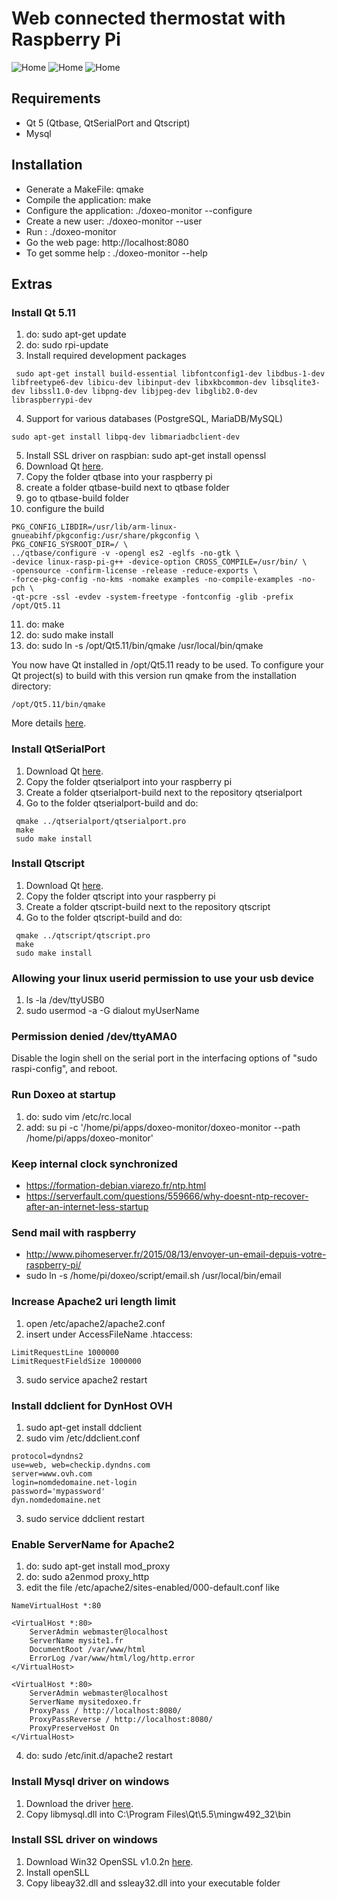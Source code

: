 # Web connected thermostat with Raspberry Pi

![Home](/pictures/web_presentation.png)
![Home](/pictures/android_presentation2.png)
![Home](/pictures/android_presentation.png)

## Requirements

* Qt 5 (Qtbase, QtSerialPort and Qtscript)
* Mysql

## Installation

* Generate a MakeFile: qmake
* Compile the application: make
* Configure the application: ./doxeo-monitor --configure
* Create a new user: ./doxeo-monitor --user
* Run : ./doxeo-monitor
* Go the web page: http://localhost:8080
* To get somme help : ./doxeo-monitor --help

## Extras

### Install Qt 5.11
 1. do: sudo apt-get update
 2. do: sudo rpi-update
 3. Install required development packages
```
 sudo apt-get install build-essential libfontconfig1-dev libdbus-1-dev libfreetype6-dev libicu-dev libinput-dev libxkbcommon-dev libsqlite3-dev libssl1.0-dev libpng-dev libjpeg-dev libglib2.0-dev libraspberrypi-dev
```
 4. Support for various databases (PostgreSQL, MariaDB/MySQL)
```
sudo apt-get install libpq-dev libmariadbclient-dev
```
 5. Install SSL driver on raspbian: sudo apt-get install openssl
 6. Download Qt [here](http://download.qt.io/archive/qt/5.11/5.11.2/single/qt-everywhere-src-5.11.2.tar.xz).
 7. Copy the folder qtbase into your raspberry pi
 8. create a folder qtbase-build next to qtbase folder
 9. go to qtbase-build folder
 10. configure the build
```
PKG_CONFIG_LIBDIR=/usr/lib/arm-linux-gnueabihf/pkgconfig:/usr/share/pkgconfig \
PKG_CONFIG_SYSROOT_DIR=/ \
../qtbase/configure -v -opengl es2 -eglfs -no-gtk \
-device linux-rasp-pi-g++ -device-option CROSS_COMPILE=/usr/bin/ \
-opensource -confirm-license -release -reduce-exports \
-force-pkg-config -no-kms -nomake examples -no-compile-examples -no-pch \
-qt-pcre -ssl -evdev -system-freetype -fontconfig -glib -prefix /opt/Qt5.11
```
 11. do: make
 12. do: sudo make install
 13. do: sudo ln -s /opt/Qt5.11/bin/qmake /usr/local/bin/qmake

You now have Qt installed in /opt/Qt5.11 ready to be used. To configure your Qt project(s) to build with this version run qmake from the installation directory:
```
/opt/Qt5.11/bin/qmake
```
More details [here](http://www.tal.org/tutorials/building-qt-510-raspberry-pi-debian-stretch).
 
### Install QtSerialPort

 1. Download Qt [here](http://download.qt.io/archive/qt/5.5/5.5.1/single/qt-everywhere-opensource-src-5.5.1.tar.xz).
 2. Copy the folder qtserialport into your raspberry pi
 3. Create a folder qtserialport-build next to the repository qtserialport
 4. Go to the folder qtserialport-build and do:
```
 qmake ../qtserialport/qtserialport.pro
 make
 sudo make install
```
 
### Install Qtscript

 1. Download Qt [here](http://download.qt.io/archive/qt/5.5/5.5.1/single/qt-everywhere-opensource-src-5.5.1.tar.xz).
 2. Copy the folder qtscript into your raspberry pi
 3. Create a folder qtscript-build next to the repository qtscript
 4. Go to the folder qtscript-build and do:
```
 qmake ../qtscript/qtscript.pro
 make
 sudo make install
```
 
### Allowing your linux userid permission to use your usb device

 1. ls -la /dev/ttyUSB0
 2. sudo usermod -a -G dialout myUserName
 
### Permission denied /dev/ttyAMA0

Disable the login shell on the serial port in the interfacing options of "sudo raspi-config", and reboot.
 
### Run Doxeo at startup

 1. do: sudo vim /etc/rc.local
 2. add: su pi -c '/home/pi/apps/doxeo-monitor/doxeo-monitor --path /home/pi/apps/doxeo-monitor'
 
### Keep internal clock synchronized

* https://formation-debian.viarezo.fr/ntp.html
* https://serverfault.com/questions/559666/why-doesnt-ntp-recover-after-an-internet-less-startup
 
### Send mail with raspberry

* http://www.pihomeserver.fr/2015/08/13/envoyer-un-email-depuis-votre-raspberry-pi/
* sudo ln -s /home/pi/doxeo/script/email.sh /usr/local/bin/email

### Increase Apache2 uri length limit

1. open /etc/apache2/apache2.conf
2. insert under AccessFileName .htaccess:
```
LimitRequestLine 1000000
LimitRequestFieldSize 1000000
```
3. sudo service apache2 restart

### Install ddclient for DynHost OVH

1. sudo apt-get install ddclient
2. sudo vim /etc/ddclient.conf
```
protocol=dyndns2
use=web, web=checkip.dyndns.com
server=www.ovh.com
login=nomdedomaine.net-login
password='mypassword'
dyn.nomdedomaine.net
```
3. sudo service ddclient restart

### Enable ServerName for Apache2

1. do: sudo apt-get install mod_proxy
2. do: sudo a2enmod proxy_http
3. edit the file /etc/apache2/sites-enabled/000-default.conf like
```
NameVirtualHost *:80

<VirtualHost *:80>
    ServerAdmin webmaster@localhost
    ServerName mysite1.fr
    DocumentRoot /var/www/html
    ErrorLog /var/www/html/log/http.error
</VirtualHost>

<VirtualHost *:80>
    ServerAdmin webmaster@localhost
    ServerName mysitedoxeo.fr
    ProxyPass / http://localhost:8080/
    ProxyPassReverse / http://localhost:8080/
    ProxyPreserveHost On
</VirtualHost>
```
4. do: sudo /etc/init.d/apache2 restart

### Install Mysql driver on windows

 1. Download the driver [here](https://dev.mysql.com/downloads/connector/c/).
 2. Copy libmysql.dll into C:\Program Files\Qt\5.5\mingw492_32\bin
 
 ### Install SSL driver on windows

 1. Download Win32 OpenSSL v1.0.2n [here](http://slproweb.com/products/Win32OpenSSL.html).
 2. Install openSLL
 2. Copy libeay32.dll and ssleay32.dll into your executable folder
